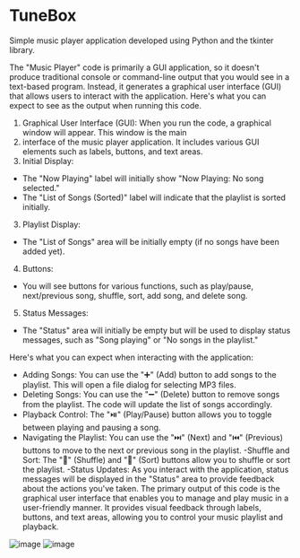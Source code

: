 # TuneBox
Simple music player application developed using Python and the tkinter library.

The "Music Player" code is primarily a GUI application, so it doesn't produce traditional console 
or command-line output that you would see in a text-based program. Instead, it generates a graphical 
user interface (GUI) that allows users to interact with the application. Here's what you can expect 
to see as the output when running this code.

1. Graphical User Interface (GUI): When you run the code, a graphical window will appear. This window is the main
2. interface of the music player application. It includes various GUI elements such as labels, buttons, and text areas. 
3. Initial Display: 
  - The "Now Playing" label will initially show "Now Playing: No song selected." 
  - The "List of Songs (Sorted)" label will indicate that the playlist is sorted initially. 
3. Playlist Display: 
  - The "List of Songs" area will be initially empty (if no songs have been added yet). 
4. Buttons: 
  - You will see buttons for various functions, such as play/pause, next/previous song, shuffle, sort, add song, and delete song. 
5. Status Messages: 
  - The "Status" area will initially be empty but will be used to display status messages, such as "Song playing" or "No songs in the playlist." 

Here's what you can expect when interacting with the application: 
  - Adding Songs: You can use the "➕" (Add) button to add songs to the playlist. This will open a file dialog for selecting MP3 files. 
  - Deleting Songs: You can use the "➖" (Delete) button to remove songs from the playlist. The code will update the list of songs accordingly. 
  - Playback Control: The "⏯️" (Play/Pause) button allows you to toggle between playing and pausing a song. 
  - Navigating the Playlist: You can use the "⏭️" (Next) and "⏮️" (Previous) buttons to move to the next or previous song in the playlist. 
  -Shuffle and Sort: The "🔀" (Shuffle) and "🔁" (Sort) buttons allow you to shuffle or sort the playlist. 
  -Status Updates: As you interact with the application, status messages will be displayed in the "Status" area to provide feedback about the actions you've taken. 
  The primary output of this code is the graphical user interface that enables you to manage and play music in a user-friendly manner.
  It provides visual feedback through labels, buttons, and text areas, allowing you to control your music playlist and playback. 


![image](https://github.com/Atharva-211/TuneBox/assets/143292799/b32eb31f-be5f-4578-8852-a0a44ceb0bfa)
![image](https://github.com/Atharva-211/TuneBox/assets/143292799/6407fed6-18da-4549-be9e-b67cad8ee1ac)

